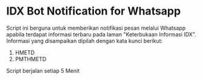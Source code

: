 # IDX Bot Notification for Whatsapp

Script ini berguna untuk memberikan notifikasi pesan melalui Whatsapp apabila terdapat informasi terbaru pada laman "Keterbukaan Informasi IDX". Informasi yang disampaikan dipilah dengan kata kunci berikut:
1. HMETD
2. PMTHMETD
   
Script berjalan setiap 5 Menit
